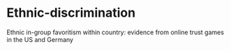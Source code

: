 # Ethnic-discrimination
Ethnic in-group favoritism within country: evidence from online trust games in the US and Germany
